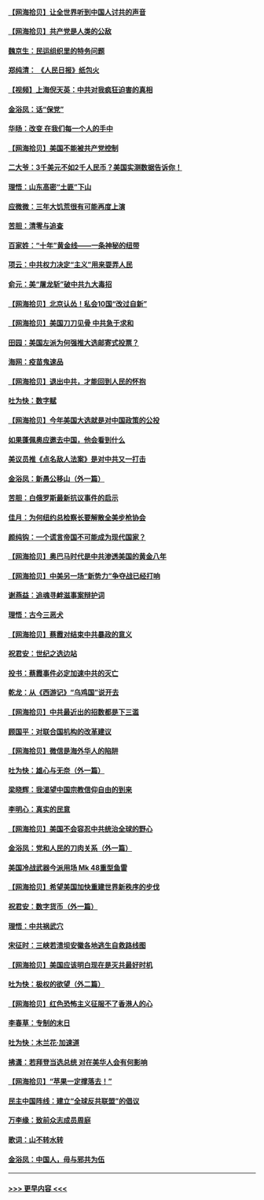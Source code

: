 #### [【网海拾贝】让全世界听到中国人讨共的声音](../pages/nsc993/n12365569.md?t=08291102) 
#### [【网海拾贝】共产党是人类的公敌](../pages/nsc993/n12363182.md?t=08291102) 
#### [魏京生：民运组织里的特务问题](../pages/nsc993/n12363010.md?t=08291102) 
#### [郑纯清： 《人民日报》纸包火](../pages/nsc993/n12362706.md?t=08291102) 
#### [【视频】上海倪天英：中共对我疯狂迫害的真相](../pages/nsc993/n12356341.md?t=08291102) 
#### [金浴凤：话“保党”](../pages/nsc993/n12361867.md?t=08291102) 
#### [华旸：改变 在我们每一个人的手中](../pages/nsc993/n12361774.md?t=08291102) 
#### [【网海拾贝】美国不能被共产党控制](../pages/nsc993/n12360271.md?t=08291102) 
#### [二大爷：3千美元不如2千人民币？美国实测数据告诉你！](../pages/nsc993/n12358563.md?t=08291102) 
#### [理悟：山东高密“土匪”下山](../pages/nsc993/n12358535.md?t=08291102) 
#### [应微微：三年大饥荒很有可能再度上演](../pages/nsc993/n12358523.md?t=08291102) 
#### [苦胆：清零与追查](../pages/nsc993/n12358501.md?t=08291102) 
#### [百家姓：“十年”黄金线——一条神秘的纽带](../pages/nsc993/n12358319.md?t=08291102) 
#### [项云：中共权力决定“主义”用来耍弄人民](../pages/nsc993/n12358172.md?t=08291102) 
#### [俞元：美“屠龙斩”破中共九大毒招](../pages/nsc993/n12357822.md?t=08291102) 
#### [【网海拾贝】北京认怂！私会10国“改过自新”](../pages/nsc993/n12357784.md?t=08291102) 
#### [【网海拾贝】美国刀刀见骨 中共急于求和](../pages/nsc993/n12355511.md?t=08291102) 
#### [田园：美国左派为何强推大选邮寄式投票？](../pages/nsc993/n12352963.md?t=08291102) 
#### [海网：疫苗鬼速品](../pages/nsc993/n12354438.md?t=08291102) 
#### [【网海拾贝】退出中共，才能回到人民的怀抱](../pages/nsc993/n12352634.md?t=08291102) 
#### [吐为快：数字赋](../pages/nsc993/n12352317.md?t=08291102) 
#### [【网海拾贝】今年美国大选就是对中国政策的公投](../pages/nsc993/n12350973.md?t=08291102) 
#### [如果蓬佩奥应邀去中国，他会看到什么](../pages/nsc993/n12350945.md?t=08291102) 
#### [美议员推《点名敌人法案》是对中共又一打击](../pages/nsc993/n12350765.md?t=08291102) 
#### [金浴凤：新愚公移山（外一篇）](../pages/nsc993/n12350253.md?t=08291102) 
#### [苦胆：白俄罗斯最新抗议事件的启示](../pages/nsc993/n12349989.md?t=08291102) 
#### [佳月：为何纽约总检察长要解散全美步枪协会](../pages/nsc993/n12349939.md?t=08291102) 
#### [颜纯钩：一个谎言帝国不可能成为现代国家？](../pages/nsc993/n12349898.md?t=08291102) 
#### [【网海拾贝】奥巴马时代是中共渗透美国的黄金八年](../pages/nsc993/n12349284.md?t=08291102) 
#### [【网海拾贝】中美另一场“新势力”争夺战已经打响](../pages/nsc993/n12346998.md?t=08291102) 
#### [谢燕益：追魂寻衅滋事案辩护词](../pages/nsc993/n12346892.md?t=08291102) 
#### [理悟：古今三恶犬](../pages/nsc993/n12345190.md?t=08291102) 
#### [【网海拾贝】蔡霞对结束中共暴政的意义](../pages/nsc993/n12344263.md?t=08291102) 
#### [祝君安：世纪之选边站](../pages/nsc993/n12342382.md?t=08291102) 
#### [投书：蔡霞事件必定加速中共的灭亡](../pages/nsc993/n12341881.md?t=08291102) 
#### [乾龙：从《西游记》“乌鸡国”说开去](../pages/nsc993/n12341690.md?t=08291102) 
#### [【网海拾贝】中共最近出的招数都是下三滥](../pages/nsc993/n12341593.md?t=08291102) 
#### [顾国平：对联合国机构的改革建议](../pages/nsc993/n12339928.md?t=08291102) 
#### [【网海拾贝】微信是海外华人的陷阱](../pages/nsc993/n12338868.md?t=08291102) 
#### [吐为快：雄心与无奈（外一篇）](../pages/nsc993/n12338132.md?t=08291102) 
#### [梁晓辉：我渴望中国宗教信仰自由的到来](../pages/nsc993/n12336657.md?t=08291102) 
#### [李明心：真实的民意](../pages/nsc993/n12336089.md?t=08291102) 
#### [【网海拾贝】美国不会容忍中共统治全球的野心](../pages/nsc993/n12336063.md?t=08291102) 
#### [金浴凤：党和人民的刀肉关系（外一篇）](../pages/nsc993/n12335834.md?t=08291102) 
#### [美国冷战武器今派用场 Mk 48重型鱼雷](../pages/nsc993/n12335354.md?t=08291102) 
#### [【网海拾贝】希望美国加快重建世界新秩序的步伐](../pages/nsc993/n12334224.md?t=08291102) 
#### [祝君安：数字货币（外一篇）](../pages/nsc993/n12334186.md?t=08291102) 
#### [理悟：中共祸武穴](../pages/nsc993/n12333962.md?t=08291102) 
#### [宋征时：三峡若溃坝安徽各地逃生自救路线图](../pages/nsc993/n12332450.md?t=08291102) 
#### [【网海拾贝】美国应该明白现在是灭共最好时机](../pages/nsc993/n12332313.md?t=08291102) 
#### [吐为快：极权的欲望（外二篇）](../pages/nsc993/n12332089.md?t=08291102) 
#### [【网海拾贝】红色恐怖主义征服不了香港人的心](../pages/nsc993/n12329296.md?t=08291102) 
#### [李春草：专制的末日](../pages/nsc993/n12329079.md?t=08291102) 
#### [吐为快：木兰花‧加速道](../pages/nsc993/n12327366.md?t=08291102) 
#### [拂潇：若拜登当选总统 对在美华人会有何影响](../pages/nsc993/n12295996.md?t=08291102) 
#### [【网海拾贝】“苹果一定撑落去！”](../pages/nsc993/n12326784.md?t=08291102) 
#### [民主中国阵线：建立“全球反共联盟”的倡议](../pages/nsc993/n12324177.md?t=08291102) 
#### [万李缘：致前众志成员周庭](../pages/nsc993/n12324635.md?t=08291102) 
#### [歌词：山不转水转](../pages/nsc993/n12324599.md?t=08291102) 
#### [金浴凤：中国人，毋与邪共为伍](../pages/nsc993/n12324257.md?t=08291102) 

----
#### [ >>> 更早内容 <<< ](../indexes/nsc993-earlier.md)
